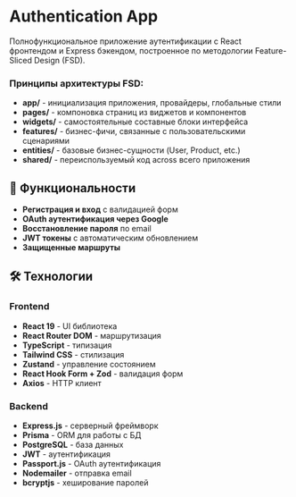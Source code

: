# Authentication App

Полнофункциональное приложение аутентификации с React фронтендом и Express бэкендом, построенное по методологии Feature-Sliced Design (FSD).

### Принципы архитектуры FSD:

- **app/** - инициализация приложения, провайдеры, глобальные стили
- **pages/** - компоновка страниц из виджетов и компонентов
- **widgets/** - самостоятельные составные блоки интерфейса
- **features/** - бизнес-фичи, связанные с пользовательскими сценариями
- **entities/** - базовые бизнес-сущности (User, Product, etc.)
- **shared/** - переиспользуемый код across всего приложения

## 🚀 Функциональности

- **Регистрация и вход** с валидацией форм
- **OAuth аутентификация через Google**
- **Восстановление пароля** по email
- **JWT токены** с автоматическим обновлением
- **Защищенные маршруты**

## 🛠️ Технологии

### Frontend

- **React 19** - UI библиотека
- **React Router DOM** - маршрутизация
- **TypeScript** - типизация
- **Tailwind CSS** - стилизация
- **Zustand** - управление состоянием
- **React Hook Form + Zod** - валидация форм
- **Axios** - HTTP клиент

### Backend

- **Express.js** - серверный фреймворк
- **Prisma** - ORM для работы с БД
- **PostgreSQL** - база данных
- **JWT** - аутентификация
- **Passport.js** - OAuth аутентификация
- **Nodemailer** - отправка email
- **bcryptjs** - хеширование паролей

